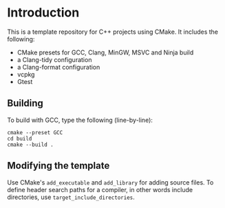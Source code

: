 # Introduction
This is a template repository for C++ projects using CMake. It includes the following:
* CMake presets for GCC, Clang, MinGW, MSVC and Ninja build
* a Clang-tidy configuration
* a Clang-format configuration
* vcpkg
* Gtest

## Building
To build with GCC, type the following (line-by-line):

    cmake --preset GCC
    cd build
    cmake --build .

## Modifying the template
Use CMake's `add_executable` and `add_library` for adding source files. To define header search paths for a compiler, in other words include directories, use `target_include_directories`. 
